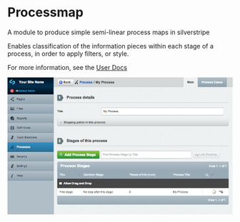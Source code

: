Processmap
==========================

A module to produce simple semi-linear process maps in silverstripe

Enables classification of the information pieces within each stage of a process, in order to apply filters, or style.

For more information, see the [User Docs](docs/en/userdocs.md)

![](docs/en/_images/process_overview.png)
